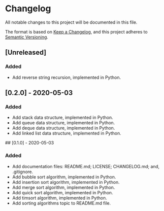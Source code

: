 # Changelog
All notable changes to this project will be documented in this file.

The format is based on [Keep a Changelog](https://keepachangelog.com/en/1.0.0/),
and this project adheres to [Semantic Versioning](https://semver.org/spec/v2.0.0.html).

## [Unreleased]
### Added
* Add reverse string recursion, implemented in Python.

## [0.2.0] - 2020-05-03
### Added
* Add stack data structure, implemented in Python.
* Add queue data structure, implemented in Python.
* Add deque data structure, implemented in Python.
* Add linked list data structure, implemented in Python.

## [0.1.0] - 2020-05-03
### Added
* Add documentation files: README.md; LICENSE; CHANGELOG.md; and, .gitignore.
* Add bubble sort algorithm, implemented in Python.
* Add insertion sort algorithm, implemented in Python.
* Add merge sort algorithm, implemented in Python.
* Add quick sort algorithm, implemented in Python.
* Add timsort algorithm, implemented in Python.
* Add sorting algorithms topic to README.md file.
